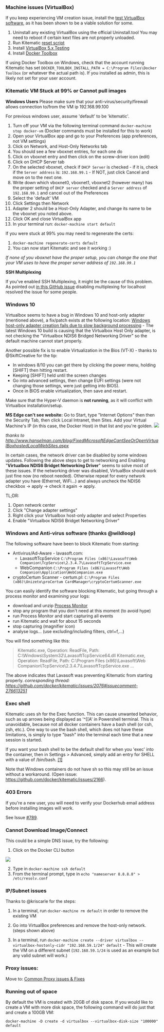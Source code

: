 ### Machine issues (VirtualBox)
If you keep experiencing VM creation issue, install the [test VirtualBox software](https://www.virtualbox.org/wiki/Testbuilds), as it has been shown to be a viable solution for some. 

1. Uninstall any existing VirtualBox using the official Uninstall.tool You may need to reboot if certain kext files are not properly unloaded.
2. Run Kitematic [reset script](https://github.com/kitematic/kitematic/blob/master/util/reset)
3. Install [VirtualBox 5.x Testing](https://www.virtualbox.org/wiki/Testbuilds) 
4. Install [Docker Toolbox](https://www.docker.com/toolbox)

If using Docker Toolbox on Windows, check that the account running Kitematic has set `DOCKER_TOOLBOX_INSTALL_PATH = C:\Program Files\Docker Toolbox` (or whatever the actual path is). If you installed as admin, this is likely not set for your user account.

### Kitematic VM Stuck at 99% or Cannot pull images

**Windows Users** Please make sure that your anti-virus/security/firewall allows connection to/from the VM ip 192.168.99.100

For previous windows user, assume 'default' to be 'kitematic'. 

1. Turn off your VM via the following terminal command `docker-machine stop docker-vm` (Docker commands must be installed for this to work)
2. Open your VirtualBox app and go to your Preferences (app preferences, not VM settings)
3. Click on Network, and Host-Only Networks tab
4. You should see a few vboxnet entries, for each one do
  1. Click on vboxnet entry and then click on the screw-driver icon (edit)
  2. Click on DHCP Server tab
  3. On the selected vboxnet, check if `DHCP Server` is checked - if it is, check if the `Server address` is: `192.168.99.1` - If NOT, just click Cancel and move on to the next one.
5. Write down which vboxnet0, vboxnet1, vboxnet2 (however many) has the proper setting of `DHCP server` checked and a `Server address` of `192.168.99.1` and cancel out of the Preferences
6. Select the 'default' VM
7. Click Settings then Network
8. Adapter 2 should be a Host-Only Adapter, and change its name to be the vboxnet you noted above.
9. Click OK and close VirtualBox app
10. In your terminal run: `docker-machine start default` 

If you were stuck at 99% you may need to regenerate the certs:

1. `docker-machine regenerate-certs default`
2.  You can now start Kitematic and see it working :)

_If none of you vboxnet have the proper setup, you can change the one that your VM uses to have the proper server address of `192.168.99.1`_

**SSH Multiplexing**

If you've enabled SSH Multiplexing, it might be the cause of this problem.  As pointed out [in this GitHub issue](https://github.com/kitematic/kitematic/issues/386#issuecomment-130421161) disabling multiplexing for localhost resolved the issue for some people.

### Windows 10

Virtualbox seems to have a bug in Windows 10 and host-only adapter (mentioned above), a fix/patch exists at the following location: [Windows host-only adapter creation fails due to slow background processing](https://www.virtualbox.org/ticket/14040) - The latest Windows 10 build is causing that the Virtualbox Host Only adapter, is not checking the "Virtualbox NDIS6 Bridged Networking Driver" so the default machine cannot start properly.

Another possible fix is to enable Virtualization in the Bios (VT-X) - thanks to @SkiftCreative for the tip:
* In windows 8/10 you can get there by clicking the power menu, holding [SHIFT] then hitting restart. 
* Keeping [SHIFT] held until the screen changes
* Go into advanced settings, then change EUFI settings (were not changing those settings, were just getting into BIOS).
* Once in BIOS enable virtualization, then save and restart.

Make sure that the Hyper-V daemon is **not running**, as it will conflict with Virtualbox installation/setup.

**MS Edge can't see website:**
Go to Start, type "Internet Options" then then the Security Tab, then click Local Intranet, then Sites. Add your Virtual Machine's IP (in this case, the Docker Host) in that list and you're golden.
![](http://www.hanselman.com/blog/content/binary/Windows-Live-Writer/How-to-get-Microsoft-Edge-to-see-your-Vi_FDE5/image_3.png)

_thanks to http://www.hanselman.com/blog/FixedMicrosoftEdgeCantSeeOrOpenVirtualBoxhostedLocalWebSites.aspx_

In certain cases, the network driver can be disabled by some windows updates.
Following the above steps to get to networking and Enabling "**Virtualbox NDIS6 Bridget Networking Driver**" seems to solve most of these issues.
If the networking driver was disabled, VirtualBox should work just fine now (no reboot needed). Otherwise repeat for every network adapter you have (Ethernet, WiFi...) and always uncheck the NDIS6 checkbox -> apply -> check it again -> apply.

TL;DR:

1. Open network center
2. Click "Change adapter settings"
3. Right click your Virtualbox host-only adapter and select Properties
4. Enable "Virtualbox NDIS6 Bridget Networking Driver"

### Windows and Anti-virus software (thanks @wildloop)
The following software have been to block Kitematic from starting:

- Antivirus/Ad-Aware - lavasoft.com:
    - LavasoftTcpService `C:\Program Files (x86)\Lavasoft\Web Companion\TcpService\2.3.4.7\LavasoftTcpService.exe`
    - WebCompanion `C:\Program Files (x86)\Lavasoft\Web Companion\Application\WebCompanion.exe`
- cryptoCertum Scanner - certum.pl: `C:\Program Files (x86)\Unizeto\proCertum CardManager\cryptoCertumScanner.exe`

You can easily identify the software blocking Kitematic, but going through a process monitor and examining your logs:

- download and unzip [Process Monitor](https://technet.microsoft.com/en-us/sysinternals/processmonitor.aspx) 
- stop any program that you don't need at this moment (to avoid hype)
- run Process Monitor and start capturing all events
- run Kitematic and wait for about 15 seconds
- stop capturing (magnifier icon)
- analyse logs... (use excluding/including filters, ctrl+f,...)

You will find something like this:

> Kitematic.exe, Operation: ReadFile, Path: C:\Windows\System32\LavasoftTcpService64.dll
> Kitematic.exe, Operation: ReadFile, Path: C:\Program Files (x86)\Lavasoft\Web Companion\TcpService\2.3.4.7\LavasoftTcpService.exe
> ...

The above indicates that Lavasoft was preventing Kitematic from starting properly.
_corresponding thread: https://github.com/docker/kitematic/issues/2076#issuecomment-276613251_

### Exec shell

Kitematic uses sh for the Exec function. This can cause unwanted behavior, such as up arrows being displayed as '^[[A' in Powershell terminal. This is unavoidable, because not all docker containers have a bash shell (or csh, zsh, etc.). One way to use the bash shell, which does not have these limitations, is simply to type "bash" into the terminal each time that a new session is started.

If you want your bash shell to be the default shell for when you 'exec' into the container, then in Settings > Advanced, simply add an entry for SHELL with a value of /bin/bash. [[1]]( https://github.com/docker/kitematic/issues/1022)

Note that Windows containers do not have sh so this may still be an issue without a workaround. (Open issue: https://github.com/docker/kitematic/issues/2166).

### 403 Errors

If you're a new user, you will need to verify your Dockerhub email address before installing images will work.

See Issue [#789](https://github.com/kitematic/kitematic/issues/789).

### Cannot Download Image/Connect
This could be a simple DNS issue, try the following:

1. Click on the Docker CLI button 

![](https://cloud.githubusercontent.com/assets/3325447/7950182/0ae55b3c-094c-11e5-859b-3acf43df7c34.png)

2. Type in `docker-machine ssh default`
3. From the terminal prompt, type in `echo "nameserver 8.8.8.8" > /etc/resolv.conf`


### IP/Subnet issues

Thanks to @kriscarle for the steps:

1) In a terminal, run `docker-machine rm default` in order to remove the existing VM

2) Go into VirtualBox preferences and remove the host-only network. (steps shown above)

3) In a terminal, run `docker-machine create --driver virtualbox --virtualbox-hostonly-cidr "192.168.59.1/24" default` - This will create the VM on a different subnet (`192.168.59.1/24` is used as an example but any valid subnet will work.)

### Proxy issues:
Move to: [Common Proxy issues & Fixes](https://github.com/kitematic/kitematic/wiki/Common-Proxy-Issues-&-Fixes)


### Running out of space
By default the VM is created with 20GB of disk space. If you would like to create a VM with more disk space, the following command will do just that and create a 100GB VM:

`docker-machine -D create -d virtualbox --virtualbox-disk-size "100000" default`